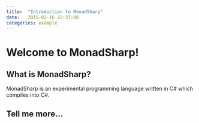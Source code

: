 ```yaml
---
title:  "Introduction to MonadSharp"
date:   2015-02-16 22:37:00
categories: example
---
```


Welcome to MonadSharp!
=======



## What is MonadSharp? ##
MonadSharp is an experimental programming language written in C# which compiles into C#. 

## Tell me more... ##

